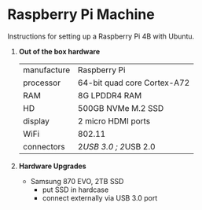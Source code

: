 # Raspberry Pi Machine

Instructions for setting up a Raspberry Pi 4B with Ubuntu. 

1. __Out of the box hardware__

    |  |  |
    |------------|---------------|
    | manufacture | Raspberry Pi | 
    | processor    | 64-bit quad core Cortex-A72 |
    | RAM | 8G LPDDR4 RAM |
    | HD | 500GB NVMe M.2 SSD |
    | display | 2 micro HDMI ports |
    | WiFi  | 802.11 | 
    | connectors | 2*USB 3.0 ; 2*USB 2.0| 

2. __Hardware Upgrades__ 
    - Samsung 870 EVO, 2TB SSD
        - put SSD in hardcase
        - connect externally via USB 3.0 port
